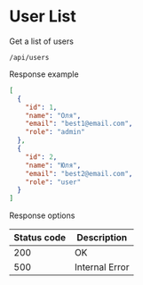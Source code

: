 User List
===================

Get a list of users

```shell title="Method <span class='color-method'>GET</span>"
/api/users
```

Response example

```json title="Response <span class='color-200'>200</span>"
[
  {
    "id": 1,
    "name": "Оля",
    "email": "best1@email.com",
    "role": "admin"
  },
  {
    "id": 2,
    "name": "Юля",
    "email": "best2@email.com",
    "role": "user"
  }
]
```

Response options

| Status code                          | Description    |
|--------------------------------------|----------------|
| <span class='color-200'>200</span>   | OK             |
| <span class='color-error'>500</span> | Internal Error |